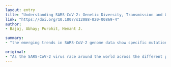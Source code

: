 ```yaml
---
layout: entry
title: "Understanding SARS-CoV-2: Genetic Diversity, Transmission and Cure in Human"
link: "https://doi.org/10.1007/s12088-020-00869-4"
author:
- Bajaj, Abhay; Purohit, Hemant J.

summary:
- "the emerging trends in SARS-CoV-2 genome data show specific mutation and genetic diversity. Genetic diversity could provide the basis to develop a cocktail of vaccine. This could also be used to develop the region-specific diagnostic tool. The insights from the correlation of genetic diversity with epidemiological parameter would give paramount information to tackle this transmission. Previously, studies have also correlated the epidemiological data with gut microbiome and its role in immunomodulation for maintaining health status."

original:
- "As the SARS-CoV-2 virus race around the world across the different population, there needs to be a consolidated effort to understand the divergence of demographically distributed strains. The emerging trends in SARS-CoV-2 genome data show specific mutation and genetic diversity, which could provide the basis to develop a cocktail of vaccine and may also be used to develop the region-specific diagnostic tool, thus decreasing the chances of testing failures in fields. Since the transmission of SARS-CoV-2 is subject to the extent of human interaction, the insights from the correlation of genetic diversity with epidemiological parameter would give paramount information to tackle this transmission. Previously, studies have also correlated the epidemiological data with gut microbiome and its role in immunomodulation for maintaining health status, and such information could be generated from recovered individuals from different demographic regions. It will help in designing a probiotic-based diet for modulation of the gut microbiome, and that could be another plausible prophylactic treatment option. The genomics data suggest that a specific variant of SARS-CoV-2 gets enriched with the specific demographic region. Overall, demographic data suggests that host influences mutation and expression of the virus. Hence, the experiences from the clinical intervention for that region should be considered in control and treatment strategies."
---
```


